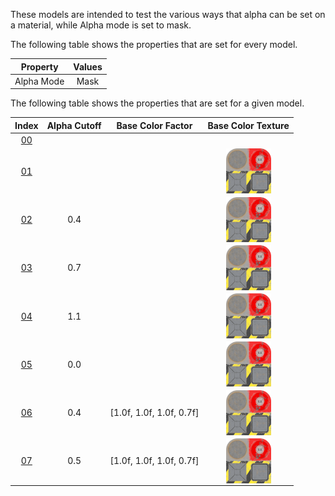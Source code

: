 These models are intended to test the various ways that alpha can be set on a material, while Alpha mode is set to mask.  

The following table shows the properties that are set for every model.  


Property | **Values**
:---: | :---:
Alpha Mode | Mask


The following table shows the properties that are set for a given model.  


Index | Alpha Cutoff | Base Color Factor | Base Color Texture
:---: | :---: | :---: | :---:
[00](./Material_AlphaMask_00.gltf) |   |   |  
[01](./Material_AlphaMask_01.gltf) |   |   | <img src="./Textures/BaseColor_Plane.png" height="72" width="72" align="middle">
[02](./Material_AlphaMask_02.gltf) | 0.4 |   | <img src="./Textures/BaseColor_Plane.png" height="72" width="72" align="middle">
[03](./Material_AlphaMask_03.gltf) | 0.7 |   | <img src="./Textures/BaseColor_Plane.png" height="72" width="72" align="middle">
[04](./Material_AlphaMask_04.gltf) | 1.1 |   | <img src="./Textures/BaseColor_Plane.png" height="72" width="72" align="middle">
[05](./Material_AlphaMask_05.gltf) | 0.0 |   | <img src="./Textures/BaseColor_Plane.png" height="72" width="72" align="middle">
[06](./Material_AlphaMask_06.gltf) | 0.4 | [1.0f,&nbsp;1.0f,&nbsp;1.0f,&nbsp;0.7f] | <img src="./Textures/BaseColor_Plane.png" height="72" width="72" align="middle">
[07](./Material_AlphaMask_07.gltf) | 0.5 | [1.0f,&nbsp;1.0f,&nbsp;1.0f,&nbsp;0.7f] | <img src="./Textures/BaseColor_Plane.png" height="72" width="72" align="middle">
 
